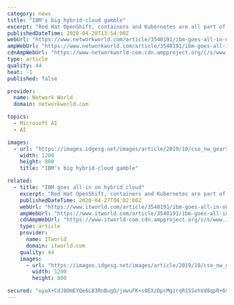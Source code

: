 ```yaml
---
category: news
title: "IBM's big hybrid-cloud gamble"
excerpt: "Red Hat OpenShift, containers and Kubernetes are all part of Big Blue's hybrid-cloud vision as laid out by IBM's new CEO Arvind Krishna."
publishedDateTime: 2020-04-28T13:54:00Z
webUrl: "https://www.networkworld.com/article/3540191/ibm-goes-all-in-on-hybrid-cloud.html"
ampWebUrl: "https://www.networkworld.com/article/3540191/ibm-goes-all-in-on-hybrid-cloud.amp.html"
cdnAmpWebUrl: "https://www-networkworld-com.cdn.ampproject.org/c/s/www.networkworld.com/article/3540191/ibm-goes-all-in-on-hybrid-cloud.amp.html"
type: article
quality: 44
heat: -1
published: false

provider:
  name: Network World
  domain: networkworld.com

topics:
  - Microsoft AI
  - AI

images:
  - url: "https://images.idgesg.net/images/article/2019/10/cso_nw_gears_in_the_form_of_a_cloud_controls_by_bet_noire_gettyimages-920681260_binary_by_ivanastar_gettyimages-831475286_2400x1600-100814873-large.jpg"
    width: 1200
    height: 800
    title: "IBM's big hybrid-cloud gamble"

related:
  - title: "IBM goes all-in on hybrid cloud"
    excerpt: "Red Hat OpenShift, containers and Kubernetes are part of Big Blue's hybrid-cloud vision as laid out by its new CEO Arvind Krishna."
    publishedDateTime: 2020-04-27T04:02:00Z
    webUrl: "https://www.itworld.com/article/3540191/ibm-goes-all-in-on-hybrid-cloud.html"
    ampWebUrl: "https://www.itworld.com/article/3540191/ibm-goes-all-in-on-hybrid-cloud.amp.html"
    cdnAmpWebUrl: "https://www-itworld-com.cdn.ampproject.org/c/s/www.itworld.com/article/3540191/ibm-goes-all-in-on-hybrid-cloud.amp.html"
    type: article
    provider:
      name: ITworld
      domain: itworld.com
    quality: 44
    images:
      - url: "https://images.idgesg.net/images/article/2019/10/cso_nw_gears_in_the_form_of_a_cloud_controls_by_bet_noire_gettyimages-920681260_binary_by_ivanastar_gettyimages-831475286_2400x1600-100814873-large.jpg"
        width: 1200
        height: 800

secured: "uyuX+CdJ8OmEYQe6L83RnBugD/jowuFK+s0EXzDpcMgirqR1SSxhVd8qpR+6SoFiO3ehT0hrGJXFP1cG4cEIA33GDDINIt7Yoct568wkEgaFAzmD79traIQBZxEDYGBMXu6qfxVfkFKCVWYEe0WGobrsVkH1E1TKfAm/QagVhwA/73kmqmhDqIpfX7+5D7t5uolZDUZ/trYftbAFuyWpP99wk/FDqBp0hVa8jd6XF4Ez8Gt22TKKt51bcAyaJWfM8lSrAnZ/60+4jbNl+84PqDiiaWW068J/QEkLIA70U8GNssvP4Im3E7IxdCeF+myYk/v+i2mEXTv42t6IecmgQ3Pip+h9MZM2B/uT0YSljzFsz7dl2BzLGMbmX8m0uY/BehbkI1Q9kVsH+vObBhEblYLjRYdVRJq6cbxr5tX4Bo6AQXSWSnO0fs9TrxDRg2kuAR9XSHhkjQ2uWTcT5au9+g258Ax60L06ZACeeQ+wLQc=;SPQQRHrU0K6YVj12OvdmNA=="
---
```


